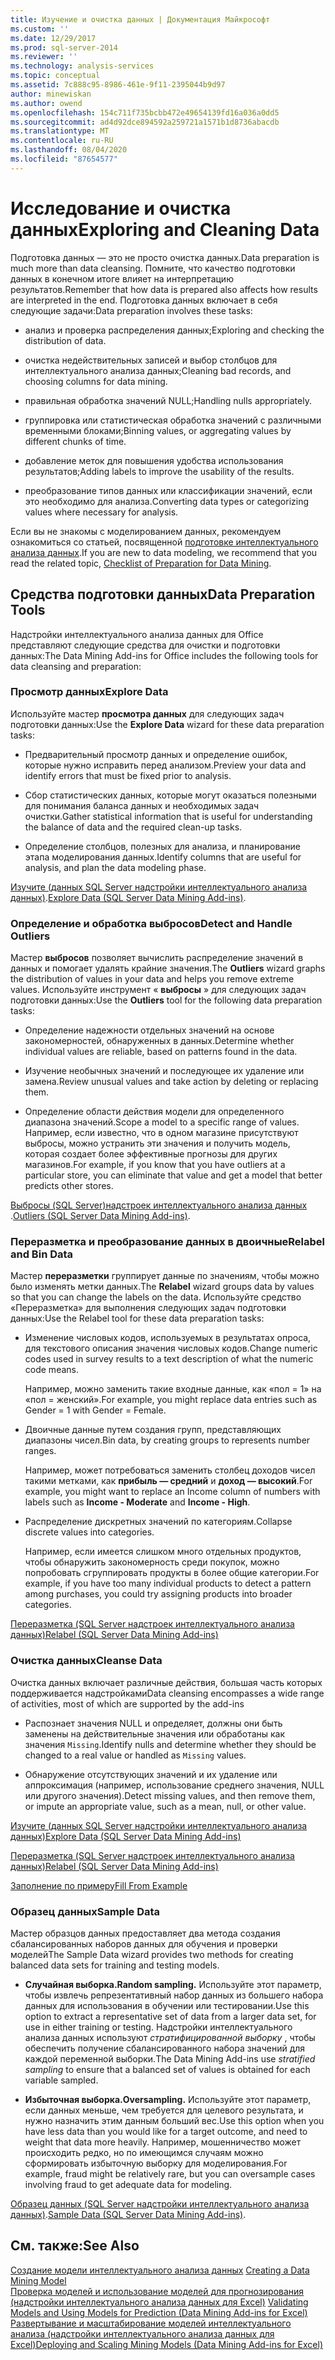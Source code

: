 ```yaml
---
title: Изучение и очистка данных | Документация Майкрософт
ms.custom: ''
ms.date: 12/29/2017
ms.prod: sql-server-2014
ms.reviewer: ''
ms.technology: analysis-services
ms.topic: conceptual
ms.assetid: 7c888c95-8986-461e-9f11-2395044b9d97
author: minewiskan
ms.author: owend
ms.openlocfilehash: 154c711f735bcbb472e49654139fd16a036a0dd5
ms.sourcegitcommit: ad4d92dce894592a259721a1571b1d8736abacdb
ms.translationtype: MT
ms.contentlocale: ru-RU
ms.lasthandoff: 08/04/2020
ms.locfileid: "87654577"
---
```

# <a name="exploring-and-cleaning-data"></a><span data-ttu-id="f856f-102">Исследование и очистка данных</span><span class="sxs-lookup"><span data-stu-id="f856f-102">Exploring and Cleaning Data</span></span>
  <span data-ttu-id="f856f-103">Подготовка данных — это не просто очистка данных.</span><span class="sxs-lookup"><span data-stu-id="f856f-103">Data preparation is much more than data cleansing.</span></span> <span data-ttu-id="f856f-104">Помните, что качество подготовки данных в конечном итоге влияет на интерпретацию результатов.</span><span class="sxs-lookup"><span data-stu-id="f856f-104">Remember that how data is prepared also affects how results are interpreted in the end.</span></span> <span data-ttu-id="f856f-105">Подготовка данных включает в себя следующие задачи:</span><span class="sxs-lookup"><span data-stu-id="f856f-105">Data preparation involves these tasks:</span></span>  
  
-   <span data-ttu-id="f856f-106">анализ и проверка распределения данных;</span><span class="sxs-lookup"><span data-stu-id="f856f-106">Exploring and checking the distribution of data.</span></span>  
  
-   <span data-ttu-id="f856f-107">очистка недействительных записей и выбор столбцов для интеллектуального анализа данных;</span><span class="sxs-lookup"><span data-stu-id="f856f-107">Cleaning bad records, and choosing columns for data mining.</span></span>  
  
-   <span data-ttu-id="f856f-108">правильная обработка значений NULL;</span><span class="sxs-lookup"><span data-stu-id="f856f-108">Handling nulls appropriately.</span></span>  
  
-   <span data-ttu-id="f856f-109">группировка или статистическая обработка значений с различными временными блоками;</span><span class="sxs-lookup"><span data-stu-id="f856f-109">Binning values, or aggregating values by different chunks of time.</span></span>  
  
-   <span data-ttu-id="f856f-110">добавление меток для повышения удобства использования результатов;</span><span class="sxs-lookup"><span data-stu-id="f856f-110">Adding labels to improve the usability of the results.</span></span>  
  
-   <span data-ttu-id="f856f-111">преобразование типов данных или классификации значений, если это необходимо для анализа.</span><span class="sxs-lookup"><span data-stu-id="f856f-111">Converting data types or categorizing values where necessary for analysis.</span></span>  
  
 <span data-ttu-id="f856f-112">Если вы не знакомы с моделированием данных, рекомендуем ознакомиться со статьей, посвященной [подготовке интеллектуального анализа данных](checklist-of-preparation-for-data-mining.md).</span><span class="sxs-lookup"><span data-stu-id="f856f-112">If you are new to data modeling, we recommend that you read the related topic, [Checklist of Preparation for Data Mining](checklist-of-preparation-for-data-mining.md).</span></span>  
  
## <a name="data-preparation-tools"></a><span data-ttu-id="f856f-113">Средства подготовки данных</span><span class="sxs-lookup"><span data-stu-id="f856f-113">Data Preparation Tools</span></span>  
 <span data-ttu-id="f856f-114">Надстройки интеллектуального анализа данных для Office представляют следующие средства для очистки и подготовки данных:</span><span class="sxs-lookup"><span data-stu-id="f856f-114">The Data Mining Add-ins for Office includes the following tools for data cleansing and preparation:</span></span>  
  
### <a name="explore-data"></a><span data-ttu-id="f856f-115">Просмотр данных</span><span class="sxs-lookup"><span data-stu-id="f856f-115">Explore Data</span></span>  
 <span data-ttu-id="f856f-116">Используйте мастер **просмотра данных** для следующих задач подготовки данных:</span><span class="sxs-lookup"><span data-stu-id="f856f-116">Use the **Explore Data** wizard for these data preparation tasks:</span></span>  
  
-   <span data-ttu-id="f856f-117">Предварительный просмотр данных и определение ошибок, которые нужно исправить перед анализом.</span><span class="sxs-lookup"><span data-stu-id="f856f-117">Preview your data and identify errors that must be fixed prior to analysis.</span></span>  
  
-   <span data-ttu-id="f856f-118">Сбор статистических данных, которые могут оказаться полезными для понимания баланса данных и необходимых задач очистки.</span><span class="sxs-lookup"><span data-stu-id="f856f-118">Gather statistical information that is useful for understanding the balance of data and the required clean-up tasks.</span></span>  
  
-   <span data-ttu-id="f856f-119">Определение столбцов, полезных для анализа, и планирование этапа моделирования данных.</span><span class="sxs-lookup"><span data-stu-id="f856f-119">Identify columns that are useful for analysis, and plan the data modeling phase.</span></span>  
  
 <span data-ttu-id="f856f-120">[Изучите &#40;данных SQL Server надстройки интеллектуального анализа данных&#41;](explore-data-sql-server-data-mining-add-ins.md).</span><span class="sxs-lookup"><span data-stu-id="f856f-120">[Explore Data &#40;SQL Server Data Mining Add-ins&#41;](explore-data-sql-server-data-mining-add-ins.md).</span></span>  
  
### <a name="detect-and-handle-outliers"></a><span data-ttu-id="f856f-121">Определение и обработка выбросов</span><span class="sxs-lookup"><span data-stu-id="f856f-121">Detect and Handle Outliers</span></span>  
 <span data-ttu-id="f856f-122">Мастер **выбросов** позволяет вычислить распределение значений в данных и помогает удалять крайние значения.</span><span class="sxs-lookup"><span data-stu-id="f856f-122">The **Outliers** wizard graphs the distribution of values in your data and helps you remove extreme values.</span></span> <span data-ttu-id="f856f-123">Используйте инструмент « **выбросы** » для следующих задач подготовки данных:</span><span class="sxs-lookup"><span data-stu-id="f856f-123">Use the **Outliers** tool for the following data preparation tasks:</span></span>  
  
-   <span data-ttu-id="f856f-124">Определение надежности отдельных значений на основе закономерностей, обнаруженных в данных.</span><span class="sxs-lookup"><span data-stu-id="f856f-124">Determine whether individual values are reliable, based on patterns found in the data.</span></span>  
  
-   <span data-ttu-id="f856f-125">Изучение необычных значений и последующее их удаление или замена.</span><span class="sxs-lookup"><span data-stu-id="f856f-125">Review unusual values and take action by deleting or replacing them.</span></span>  
  
-   <span data-ttu-id="f856f-126">Определение области действия модели для определенного диапазона значений.</span><span class="sxs-lookup"><span data-stu-id="f856f-126">Scope a model to a specific range of values.</span></span> <span data-ttu-id="f856f-127">Например, если известно, что в одном магазине присутствуют выбросы, можно устранить эти значения и получить модель, которая создает более эффективные прогнозы для других магазинов.</span><span class="sxs-lookup"><span data-stu-id="f856f-127">For example, if you know that you have outliers at a particular store, you can eliminate that value and get a model that better predicts other stores.</span></span>  
  
 <span data-ttu-id="f856f-128">[Выбросы &#40;SQL Server&#41;надстроек интеллектуального анализа данных ](outliers-sql-server-data-mining-add-ins.md).</span><span class="sxs-lookup"><span data-stu-id="f856f-128">[Outliers &#40;SQL Server Data Mining Add-ins&#41;](outliers-sql-server-data-mining-add-ins.md).</span></span>  
  
### <a name="relabel-and-bin-data"></a><span data-ttu-id="f856f-129">Переразметка и преобразование данных в двоичные</span><span class="sxs-lookup"><span data-stu-id="f856f-129">Relabel and Bin Data</span></span>  
 <span data-ttu-id="f856f-130">Мастер **переразметки** группирует данные по значениям, чтобы можно было изменять метки данных.</span><span class="sxs-lookup"><span data-stu-id="f856f-130">The **Relabel** wizard groups data by values so that you can change the labels on the data.</span></span> <span data-ttu-id="f856f-131">Используйте средство «Переразметка» для выполнения следующих задач подготовки данных:</span><span class="sxs-lookup"><span data-stu-id="f856f-131">Use the Relabel tool for these data preparation tasks:</span></span>  
  
-   <span data-ttu-id="f856f-132">Изменение числовых кодов, используемых в результатах опроса, для текстового описания значения числовых кодов.</span><span class="sxs-lookup"><span data-stu-id="f856f-132">Change numeric codes used in survey results to a text description of what the numeric code means.</span></span>  
  
     <span data-ttu-id="f856f-133">Например, можно заменить такие входные данные, как «пол = 1» на «пол = женский».</span><span class="sxs-lookup"><span data-stu-id="f856f-133">For example, you might replace data entries such as Gender = 1 with Gender = Female.</span></span>  
  
-   <span data-ttu-id="f856f-134">Двоичные данные путем создания групп, представляющих диапазоны чисел.</span><span class="sxs-lookup"><span data-stu-id="f856f-134">Bin data, by creating groups to represents number ranges.</span></span>  
  
     <span data-ttu-id="f856f-135">Например, может потребоваться заменить столбец доходов чисел такими метками, как **прибыль — средний** и **доход — высокий**.</span><span class="sxs-lookup"><span data-stu-id="f856f-135">For example, you might want to replace an Income column of numbers with labels such as **Income - Moderate** and **Income - High**.</span></span>  
  
-   <span data-ttu-id="f856f-136">Распределение дискретных значений по категориям.</span><span class="sxs-lookup"><span data-stu-id="f856f-136">Collapse discrete values into categories.</span></span>  
  
     <span data-ttu-id="f856f-137">Например, если имеется слишком много отдельных продуктов, чтобы обнаружить закономерность среди покупок, можно попробовать сгруппировать продукты в более общие категории.</span><span class="sxs-lookup"><span data-stu-id="f856f-137">For example, if you have too many individual products to detect a pattern among purchases, you could try assigning products into broader categories.</span></span>  
  
 [<span data-ttu-id="f856f-138">Переразметка &#40;SQL Server надстроек интеллектуального анализа данных&#41;</span><span class="sxs-lookup"><span data-stu-id="f856f-138">Relabel &#40;SQL Server Data Mining Add-ins&#41;</span></span>](relabel-sql-server-data-mining-add-ins.md)  
  
### <a name="cleanse-data"></a><span data-ttu-id="f856f-139">Очистка данных</span><span class="sxs-lookup"><span data-stu-id="f856f-139">Cleanse Data</span></span>  
 <span data-ttu-id="f856f-140">Очистка данных включает различные действия, большая часть которых поддерживается надстройками</span><span class="sxs-lookup"><span data-stu-id="f856f-140">Data cleansing encompasses a wide range of activities, most of which are supported by the add-ins</span></span>  
  
-   <span data-ttu-id="f856f-141">Распознает значения NULL и определяет, должны они быть заменены на действительные значения или обработаны как значения `Missing`.</span><span class="sxs-lookup"><span data-stu-id="f856f-141">Identify nulls and determine whether they should be changed to a real value or handled as `Missing` values.</span></span>  
  
-   <span data-ttu-id="f856f-142">Обнаружение отсутствующих значений и их удаление или аппроксимация (например, использование среднего значения, NULL или другого значения).</span><span class="sxs-lookup"><span data-stu-id="f856f-142">Detect missing values, and then remove them, or impute an appropriate value, such as a mean, null, or other value.</span></span>  
  
 [<span data-ttu-id="f856f-143">Изучите &#40;данных SQL Server надстройки интеллектуального анализа данных&#41;</span><span class="sxs-lookup"><span data-stu-id="f856f-143">Explore Data &#40;SQL Server Data Mining Add-ins&#41;</span></span>](explore-data-sql-server-data-mining-add-ins.md)  
  
 [<span data-ttu-id="f856f-144">Переразметка &#40;SQL Server надстроек интеллектуального анализа данных&#41;</span><span class="sxs-lookup"><span data-stu-id="f856f-144">Relabel &#40;SQL Server Data Mining Add-ins&#41;</span></span>](relabel-sql-server-data-mining-add-ins.md)  
  
 [<span data-ttu-id="f856f-145">Заполнение по примеру</span><span class="sxs-lookup"><span data-stu-id="f856f-145">Fill From Example</span></span>](fill-from-example-table-analysis-tools-for-excel.md)  
  
### <a name="sample-data"></a><span data-ttu-id="f856f-146">Образец данных</span><span class="sxs-lookup"><span data-stu-id="f856f-146">Sample Data</span></span>  
 <span data-ttu-id="f856f-147">Мастер образцов данных предоставляет два метода создания сбалансированных наборов данных для обучения и проверки моделей</span><span class="sxs-lookup"><span data-stu-id="f856f-147">The Sample Data wizard provides two methods for creating balanced data sets for training and testing models.</span></span>  
  
-   <span data-ttu-id="f856f-148">**Случайная выборка.**</span><span class="sxs-lookup"><span data-stu-id="f856f-148">**Random sampling.**</span></span> <span data-ttu-id="f856f-149">Используйте этот параметр, чтобы извлечь репрезентативный набор данных из большего набора данных для использования в обучении или тестировании.</span><span class="sxs-lookup"><span data-stu-id="f856f-149">Use this option to extract a representative set of data from a larger data set, for use in either training or testing.</span></span> <span data-ttu-id="f856f-150">Надстройки интеллектуального анализа данных используют *стратифицированной выборку* , чтобы обеспечить получение сбалансированного набора значений для каждой переменной выборки.</span><span class="sxs-lookup"><span data-stu-id="f856f-150">The Data Mining Add-ins use *stratified sampling* to ensure that a balanced set of values is obtained for each variable sampled.</span></span>  
  
-   <span data-ttu-id="f856f-151">**Избыточная выборка.**</span><span class="sxs-lookup"><span data-stu-id="f856f-151">**Oversampling.**</span></span> <span data-ttu-id="f856f-152">Используйте этот параметр, если данных меньше, чем требуется для целевого результата, и нужно назначить этим данным больший вес.</span><span class="sxs-lookup"><span data-stu-id="f856f-152">Use this option when you have less data than you would like for a target outcome, and need to weight that data more heavily.</span></span> <span data-ttu-id="f856f-153">Например, мошенничество может происходить редко, но по имеющимся случаям можно сформировать избыточную выборку для моделирования.</span><span class="sxs-lookup"><span data-stu-id="f856f-153">For example, fraud might be relatively rare, but you can oversample cases involving fraud to get adequate data for modeling.</span></span>  
  
 <span data-ttu-id="f856f-154">[Образец данных &#40;SQL Server надстройки интеллектуального анализа данных&#41;](sample-data-sql-server-data-mining-add-ins.md).</span><span class="sxs-lookup"><span data-stu-id="f856f-154">[Sample Data &#40;SQL Server Data Mining Add-ins&#41;](sample-data-sql-server-data-mining-add-ins.md).</span></span>  
  
## <a name="see-also"></a><span data-ttu-id="f856f-155">См. также:</span><span class="sxs-lookup"><span data-stu-id="f856f-155">See Also</span></span>  
 <span data-ttu-id="f856f-156">[Создание модели интеллектуального анализа данных](creating-a-data-mining-model.md) </span><span class="sxs-lookup"><span data-stu-id="f856f-156">[Creating a Data Mining Model](creating-a-data-mining-model.md) </span></span>  
 <span data-ttu-id="f856f-157">[Проверка моделей и использование моделей для прогнозирования &#40;надстройки интеллектуального анализа данных для Excel&#41;](validating-models-and-using-models-for-prediction-data-mining-add-ins-for-excel.md) </span><span class="sxs-lookup"><span data-stu-id="f856f-157">[Validating Models and Using Models for Prediction &#40;Data Mining Add-ins for Excel&#41;](validating-models-and-using-models-for-prediction-data-mining-add-ins-for-excel.md) </span></span>  
 [<span data-ttu-id="f856f-158">Развертывание и масштабирование моделей интеллектуального анализа &#40;надстройки интеллектуального анализа данных для Excel&#41;</span><span class="sxs-lookup"><span data-stu-id="f856f-158">Deploying and Scaling Mining Models &#40;Data Mining Add-ins for Excel&#41;</span></span>](deploying-and-scaling-mining-models-data-mining-add-ins-for-excel.md)  
  
  
